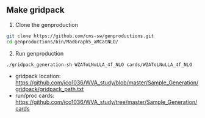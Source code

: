 
## Make gridpack

1.  Clone the genproduction                                                                                                                 
                                                                                                                                            
```bash                                                                                                                                     
git clone https://github.com/cms-sw/genproductions.git                                                                                      
cd genproductions/bin/MadGraph5_aMCatNLO/                                                                                                   
```                                                                                                                                         
                                                                                                                                            
2. Run genproduction                                                                                                                       
                                                                                                                                            
```bash                                                                                                                                     
./gridpack_generation.sh WZAToLNuLLA_4f_NLO cards/WZAToLNuLLA_4f_NLO                                                                        
```                                                                                                                                                                                                                         
 - gridpack location: https://github.com/ico1036/WVA_study/blob/master/Sample_Generation/gridpack/gridpack_path.txt
 - run/proc cards: https://github.com/ico1036/WVA_study/tree/master/Sample_Generation/cards
 
